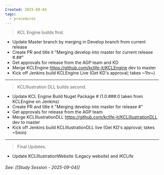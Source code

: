 ```yaml
---
Created: 2025-09-04
tags:
  - procedures
---
```

> KCL Engine builds first. 

- Update Master branch by merging in Develop branch from current release
- Create PR and title it "Merging develop into master for current release #.##"
- Get approvals for release from the AGP team and KD
- Merge KCLEngine https://github.com/kclife-it/KCLEngine dev to master
- Kick off Jenkins build KCLEngine Live (Get KD's approval; takes ~1hr+)

---

> KCLIllustration DLL builds second.

- Update KCL Engine Build Nuget Package # (1.0.###.0 taken from KCLEngine on Jenkins)
- Create PR and title it "Merging develop into master for release #"
- Get approvals for release from the AGP team
- Merge KCLIllustrationDLL https://github.com/kclife-it/KCLIllustrationDLL dev to master
- Kick off Jenkins build KCLIllustrationDLL live (Get KD's approval; takes ~5min)

---
> Final Updates.
>  
- Update KCLIllustrationWebsite (Legacy website) and iKCLife
  
###### See: [[Study Session - 2025-09-04]]

